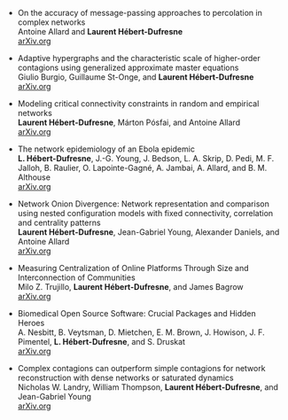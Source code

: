 *   On the accuracy of message-passing approaches to percolation in complex networks  
    Antoine Allard and **Laurent Hébert-Dufresne**  
    [arXiv.org](https://arxiv.org/abs/1906.10377)  

*   Adaptive hypergraphs and the characteristic scale of higher-order contagions using generalized approximate master equations  
    Giulio Burgio, Guillaume St-Onge, and **Laurent Hébert-Dufresne**  
    [arXiv.org](https://arxiv.org/abs/2307.11268)  

*   Modeling critical connectivity constraints in random and empirical networks  
    **Laurent Hébert-Dufresne**, Márton Pósfai, and Antoine Allard  
    [arXiv.org](https://arxiv.org/abs/2307.03559)    

*   The network epidemiology of an Ebola epidemic  
    **L. Hébert-Dufresne**, J.-G. Young, J. Bedson, L. A. Skrip, D. Pedi, M. F. Jalloh, B. Raulier, O. Lapointe-Gagné, A. Jambai, A. Allard, and B. M. Althouse  
    [arXiv.org](https://arxiv.org/abs/2111.08686)  

*   Network Onion Divergence: Network representation and comparison using nested configuration models with fixed connectivity, correlation and centrality patterns  
    **Laurent Hébert-Dufresne**, Jean-Gabriel Young, Alexander Daniels, and Antoine Allard  
    [arXiv.org](https://arxiv.org/abs/2204.08444)  

*   Measuring Centralization of Online Platforms Through Size and Interconnection of Communities  
    Milo Z. Trujillo, **Laurent Hébert-Dufresne**, and James Bagrow  
    [arXiv.org](https://arxiv.org/abs/2307.15027)  

*   Biomedical Open Source Software: Crucial Packages and Hidden Heroes  
    A. Nesbitt, B. Veytsman, D. Mietchen, E. M. Brown, J. Howison, J. F. Pimentel, **L. Hébert-Dufresne**, and S. Druskat  
    [arXiv.org](https://arxiv.org/abs/2404.06672)  

*   Complex contagions can outperform simple contagions for network reconstruction with dense networks or saturated dynamics  
    Nicholas W. Landry, William Thompson, **Laurent Hébert-Dufresne**, and Jean-Gabriel Young  
    [arXiv.org](https://arxiv.org/abs/2405.00129)  